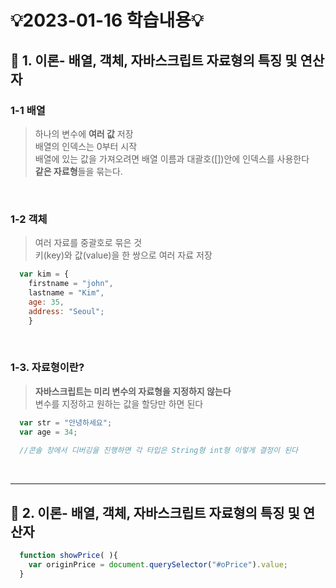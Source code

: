 # 💡2023-01-16 학습내용💡

## 🔎 1. 이론- 배열, 객체, 자바스크립트 자료형의 특징 및 연산자
### 1-1 배열
> 하나의 변수에 <b>여러 값</b> 저장  
> 배열의 인덱스는 0부터 시작  
> 배열에 있는 값을 가져오려면 배열 이름과 대괄호([])안에 인덱스를 사용한다   
> <b>같은 자료형</b>들을 묶는다. 
<br>

### 1-2 객체
> 여러 자료를 중괄호로 묶은 것  
> 키(key)와 값(value)을 한 쌍으로 여러 자료 저장  
```js
  var kim = {
    firstname = "john",
    lastname = "Kim",
    age: 35,
    address: "Seoul";
    }
```
<br>

### 1-3. 자료형이란?
> <b>자바스크립트는 미리 변수의 자료형을 지정하지 않는다</b>  
> 변수를 지정하고 원하는 값을 할당만 하면 된다  
```js
  var str = "안녕하세요";
  var age = 34;
  
  //콘솔 창에서 디버깅을 진행하면 각 타입은 String형 int형 이렇게 결정이 된다
```
<br>
<hr>

## 🔎 2. 이론- 배열, 객체, 자바스크립트 자료형의 특징 및 연산자
```js
  function showPrice( ){
    var originPrice = document.querySelector("#oPrice").value;
  }
```
